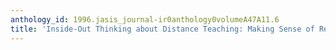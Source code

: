```yaml
---
anthology_id: 1996.jasis_journal-ir0anthology0volumeA47A11.6
title: 'Inside-Out Thinking about Distance Teaching: Making Sense of Reflective Practice'
---
```

